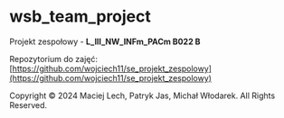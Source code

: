 # wsb_team_project

Projekt zespołowy - **L_III_NW_INFm_PACm B022 B**

Repozytorium do zajęć: [https://github.com/wojciech11/se_projekt_zespolowy](https://github.com/wojciech11/se_projekt_zespolowy)

Copyright © 2024 Maciej Lech, Patryk Jas, Michał Włodarek. All Rights Reserved.